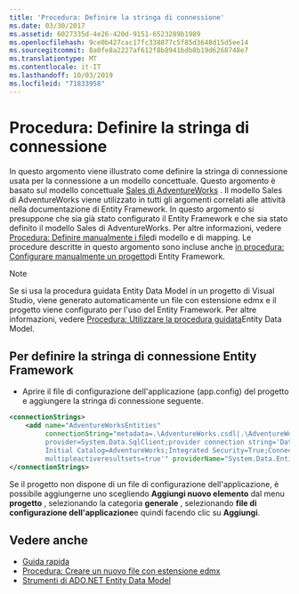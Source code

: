 ```yaml
---
title: 'Procedura: Definire la stringa di connessione'
ms.date: 03/30/2017
ms.assetid: 6027335d-4e26-420d-9151-6523289b1989
ms.openlocfilehash: 9ce0b427cac17fc338877c5f85d3648d15d5ee14
ms.sourcegitcommit: 8a0fe8a2227af612f8b8941bdb8b19d6268748e7
ms.translationtype: MT
ms.contentlocale: it-IT
ms.lasthandoff: 10/03/2019
ms.locfileid: "71833958"
---
```

# <a name="how-to-define-the-connection-string"></a>Procedura: Definire la stringa di connessione

In questo argomento viene illustrato come definire la stringa di connessione usata per la connessione a un modello concettuale. Questo argomento è basato sul modello concettuale [Sales di AdventureWorks](https://docs.microsoft.com/previous-versions/dotnet/netframework-4.0/bb387147(v=vs.100)) . Il modello Sales di AdventureWorks viene utilizzato in tutti gli argomenti correlati alle attività nella documentazione di Entity Framework. In questo argomento si presuppone che sia già stato configurato il Entity Framework e che sia stato definito il modello Sales di AdventureWorks. Per altre informazioni, vedere [Procedura: Definire manualmente i file](https://docs.microsoft.com/previous-versions/dotnet/netframework-4.0/bb399785(v=vs.100))di modello e di mapping. Le procedure descritte in questo argomento sono incluse anche [in procedura: Configurare manualmente un progetto](https://docs.microsoft.com/previous-versions/dotnet/netframework-4.0/bb738546(v=vs.100))di Entity Framework.

> [!NOTE]
> Se si usa la procedura guidata Entity Data Model in un progetto di Visual Studio, viene generato automaticamente un file con estensione edmx e il progetto viene configurato per l'uso del Entity Framework. Per altre informazioni, vedere [Procedura: Utilizzare la procedura guidata](https://docs.microsoft.com/previous-versions/dotnet/netframework-4.0/bb738677(v=vs.100))Entity Data Model.

## <a name="to-define-the-entity-framework-connection-string"></a>Per definire la stringa di connessione Entity Framework

- Aprire il file di configurazione dell'applicazione (app.config) del progetto e aggiungere la stringa di connessione seguente.

```xml
<connectionStrings>
    <add name="AdventureWorksEntities" 
         connectionString="metadata=.\AdventureWorks.csdl|.\AdventureWorks.ssdl|.\AdventureWorks.msl;
         provider=System.Data.SqlClient;provider connection string='Data Source=localhost;
         Initial Catalog=AdventureWorks;Integrated Security=True;Connection Timeout=60;
         multipleactiveresultsets=true'" providerName="System.Data.EntityClient" />
</connectionStrings>
```

Se il progetto non dispone di un file di configurazione dell'applicazione, è possibile aggiungerne uno scegliendo **Aggiungi nuovo elemento** dal menu **progetto** , selezionando la categoria **generale** , selezionando **file di configurazione dell'applicazione**e quindi facendo clic su **Aggiungi**.

## <a name="see-also"></a>Vedere anche

- [Guida rapida](https://docs.microsoft.com/previous-versions/dotnet/netframework-4.0/bb399182(v=vs.100))
- [Procedura: Creare un nuovo file con estensione edmx](https://docs.microsoft.com/previous-versions/dotnet/netframework-4.0/cc716703(v=vs.100))
- [Strumenti di ADO.NET Entity Data Model](https://docs.microsoft.com/previous-versions/dotnet/netframework-4.0/bb399249(v=vs.100))
